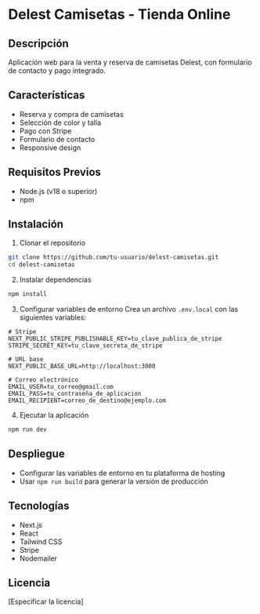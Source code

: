 # Delest Camisetas - Tienda Online

## Descripción
Aplicación web para la venta y reserva de camisetas Delest, con formulario de contacto y pago integrado.

## Características
- Reserva y compra de camisetas
- Selección de color y talla
- Pago con Stripe
- Formulario de contacto
- Responsive design

## Requisitos Previos
- Node.js (v18 o superior)
- npm

## Instalación

1. Clonar el repositorio
```bash
git clone https://github.com/tu-usuario/delest-camisetas.git
cd delest-camisetas
```

2. Instalar dependencias
```bash
npm install
```

3. Configurar variables de entorno
Crea un archivo `.env.local` con las siguientes variables:
```
# Stripe
NEXT_PUBLIC_STRIPE_PUBLISHABLE_KEY=tu_clave_publica_de_stripe
STRIPE_SECRET_KEY=tu_clave_secreta_de_stripe

# URL base
NEXT_PUBLIC_BASE_URL=http://localhost:3000

# Correo electrónico
EMAIL_USER=tu_correo@gmail.com
EMAIL_PASS=tu_contraseña_de_aplicacion
EMAIL_RECIPIENT=correo_de_destino@ejemplo.com
```

4. Ejecutar la aplicación
```bash
npm run dev
```

## Despliegue
- Configurar las variables de entorno en tu plataforma de hosting
- Usar `npm run build` para generar la versión de producción

## Tecnologías
- Next.js
- React
- Tailwind CSS
- Stripe
- Nodemailer

## Licencia
[Especificar la licencia]
